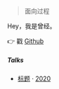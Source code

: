 

> 面向过程

Hey，我是曾经。


👉 戳 [Github](http://github.com/fyflzjz)


##### Talks

- [标题][1] · [2020](https://google.com)

[1]: https://baidu.com 
